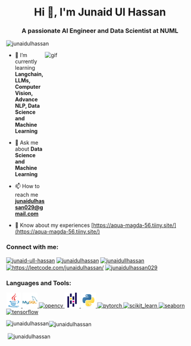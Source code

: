 <h1 align="center">Hi 👋, I'm Junaid Ul Hassan</h1>
<h3 align="center">A passionate AI Engineer and Data Scientist at NUML</h3>


<p align="left"> <img src="https://komarev.com/ghpvc/?username=junaidulhassan&label=Profile%20views&color=0e75b6&style=flat" alt="junaidulhassan" /> </p>

<img align="right" alt="gif" width="400" src="https://user-images.githubusercontent.com/74038190/212750147-854a394f-fee9-4080-9770-78a4b7ece53f.gif" style="margin-bottom: 400px;">


- 🌱 I’m currently learning **Langchain, LLMs, Computer Vision, Advance NLP, Data Science and Machine Learning**

- 💬 Ask me about **Data Science and Machine Learning**

- 📫 How to reach me **junaidulhassan029@gmail.com**

- 📄 Know about my experiences [https://aqua-magda-56.tiiny.site/](https://aqua-magda-56.tiiny.site/)

<h3 align="left">Connect with me:</h3>
<p align="left">
<a href="https://linkedin.com/in/junaid-ull-hassan" target="blank"><img align="center" src="https://raw.githubusercontent.com/rahuldkjain/github-profile-readme-generator/master/src/images/icons/Social/linked-in-alt.svg" alt="junaid-ull-hassan" height="30" width="40" /></a>
<a href="https://stackoverflow.com/users/junaidulhassan" target="blank"><img align="center" src="https://raw.githubusercontent.com/rahuldkjain/github-profile-readme-generator/master/src/images/icons/Social/stack-overflow.svg" alt="junaidulhassan" height="30" width="40" /></a>
<a href="https://kaggle.com/junaidullhassan" target="blank"><img align="center" src="https://raw.githubusercontent.com/rahuldkjain/github-profile-readme-generator/master/src/images/icons/Social/kaggle.svg" alt="junaidullhassan" height="30" width="40" /></a>
<a href="https://www.leetcode.com/https://leetcode.com/junaidulhassan/" target="blank"><img align="center" src="https://raw.githubusercontent.com/rahuldkjain/github-profile-readme-generator/master/src/images/icons/Social/leet-code.svg" alt="https://leetcode.com/junaidulhassan/" height="30" width="40" /></a>
<a href="https://auth.geeksforgeeks.org/user/junaidulhassan029" target="blank"><img align="center" src="https://raw.githubusercontent.com/rahuldkjain/github-profile-readme-generator/master/src/images/icons/Social/geeks-for-geeks.svg" alt="junaidulhassan029" height="30" width="40" /></a>
</p>

<h3 align="left">Languages and Tools:</h3>
<p align="left"> <a href="https://www.java.com" target="_blank" rel="noreferrer"> <img src="https://raw.githubusercontent.com/devicons/devicon/master/icons/java/java-original.svg" alt="java" width="40" height="40"/> </a> <a href="https://www.mysql.com/" target="_blank" rel="noreferrer"> <img src="https://raw.githubusercontent.com/devicons/devicon/master/icons/mysql/mysql-original-wordmark.svg" alt="mysql" width="40" height="40"/> </a> <a href="https://opencv.org/" target="_blank" rel="noreferrer"> <img src="https://www.vectorlogo.zone/logos/opencv/opencv-icon.svg" alt="opencv" width="40" height="40"/> </a> <a href="https://pandas.pydata.org/" target="_blank" rel="noreferrer"> <img src="https://raw.githubusercontent.com/devicons/devicon/2ae2a900d2f041da66e950e4d48052658d850630/icons/pandas/pandas-original.svg" alt="pandas" width="40" height="40"/> </a> <a href="https://www.python.org" target="_blank" rel="noreferrer"> <img src="https://raw.githubusercontent.com/devicons/devicon/master/icons/python/python-original.svg" alt="python" width="40" height="40"/> </a> <a href="https://pytorch.org/" target="_blank" rel="noreferrer"> <img src="https://www.vectorlogo.zone/logos/pytorch/pytorch-icon.svg" alt="pytorch" width="40" height="40"/> </a> <a href="https://scikit-learn.org/" target="_blank" rel="noreferrer"> <img src="https://upload.wikimedia.org/wikipedia/commons/0/05/Scikit_learn_logo_small.svg" alt="scikit_learn" width="40" height="40"/> </a> <a href="https://seaborn.pydata.org/" target="_blank" rel="noreferrer"> <img src="https://seaborn.pydata.org/_images/logo-mark-lightbg.svg" alt="seaborn" width="40" height="40"/> </a> <a href="https://www.tensorflow.org" target="_blank" rel="noreferrer"> <img src="https://www.vectorlogo.zone/logos/tensorflow/tensorflow-icon.svg" alt="tensorflow" width="40" height="40"/> </a> </p>

<p><img align="left" src="https://github-readme-stats.vercel.app/api/top-langs?username=junaidulhassan&show_icons=true&locale=en&layout=compact" alt="junaidulhassan" /></p>

<p><img align="center" src="https://github-readme-streak-stats.herokuapp.com/?user=junaidulhassan&" alt="junaidulhassan" /></p>

<p>&nbsp;<img align="center" src="https://github-readme-stats.vercel.app/api?username=junaidulhassan&show_icons=true&locale=en" alt="junaidulhassan" /></p>

